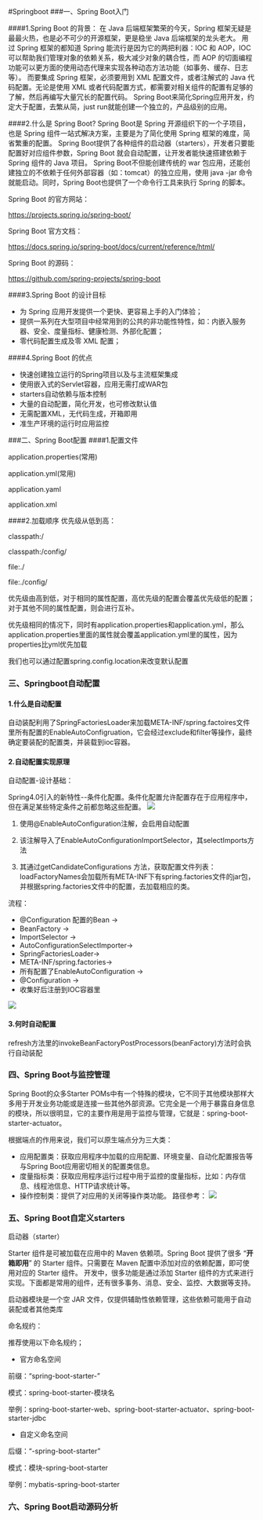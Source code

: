 #Springboot
###一、Spring Boot入门

####1.Spring Boot 的背景：
在 Java 后端框架繁荣的今天，Spring 框架无疑是最最火热，也是必不可少的开源框架，更是稳坐 Java 后端框架的龙头老大。
用过 Spring 框架的都知道 Spring 能流行是因为它的两把利器：IOC 和 AOP，IOC 可以帮助我们管理对象的依赖关系，极大减少对象的耦合性，而 AOP 的切面编程功能可以更方面的使用动态代理来实现各种动态方法功能（如事务、缓存、日志等）。
而要集成 Spring 框架，必须要用到 XML 配置文件，或者注解式的 Java 代码配置。无论是使用 XML 或者代码配置方式，都需要对相关组件的配置有足够的了解，然后再编写大量冗长的配置代码。
Spring Boot来简化Spring应用开发，约定大于配置，去繁从简，just run就能创建一个独立的，产品级别的应用。

####2.什么是 Spring Boot?
Spring Boot是 Spring 开源组织下的一个子项目，也是 Spring 组件一站式解决方案，主要是为了简化使用 Spring 框架的难度，简省繁重的配置。
Spring Boot提供了各种组件的启动器（starters），开发者只要能配置好对应组件参数，Spring Boot 就会自动配置，让开发者能快速搭建依赖于 Spring 组件的 Java 项目。
Spring Boot不但能创建传统的 war 包应用，还能创建独立的不依赖于任何外部容器（如：tomcat）的独立应用，使用 java -jar 命令就能启动。同时，Spring Boot也提供了一个命令行工具来执行 Spring 的脚本。

Spring Boot 的官方网站：

https://projects.spring.io/spring-boot/

Spring Boot 官方文档：

https://docs.spring.io/spring-boot/docs/current/reference/html/

Spring Boot 的源码：

https://github.com/spring-projects/spring-boot

####3.Spring Boot 的设计目标
- 为 Spring 应用开发提供一个更快、更容易上手的入门体验；
- 提供一系列在大型项目中经常用到的公共的非功能性特性，如：内嵌入服务器、安全、度量指标、健康检测、外部化配置；
- 零代码配置生成及零 XML 配置；

####4.Spring Boot 的优点
- 快速创建独立运行的Spring项目以及与主流框架集成
- 使用嵌入式的Servlet容器，应用无需打成WAR包
- starters自动依赖与版本控制
- 大量的自动配置，简化开发，也可修改默认值
- 无需配置XML，无代码生成，开箱即用
- 准生产环境的运行时应用监控

###二、Spring Boot配置
####1.配置文件

application.properties(常用)

application.yml(常用)

application.yaml

application.xml

####2.加载顺序
优先级从低到高：

classpath:/

classpath:/config/

file:./

file:./config/

优先级由高到低，对于相同的属性配置，高优先级的配置会覆盖优先级低的配置；对于其他不同的属性配置，则会进行互补。

优先级相同的情况下，同时有application.properties和application.yml，那么application.properties里面的属性就会覆盖application.yml里的属性，因为properties比yml优先加载

我们也可以通过配置spring.config.location来改变默认配置

### 三、Springboot自动配置
#### 1.什么是自动配置
自动装配利用了SpringFactoriesLoader来加载META-INF/spring.factoires文件里所有配置的EnableAutoConfigruation，它会经过exclude和filter等操作，最终确定要装配的配置类，并装载到ioc容器。
#### 2.自动配置实现原理
自动配置-设计基础：

Spring4.0引入的新特性--条件化配置。条件化配置允许配置存在于应用程序中，但在满足某些特定条件之前都忽略这些配置。
![](imgs/condition.png)

1. 使用@EnableAutoConfiguration注解，会启用自动配置

2. 该注解导入了EnableAutoConfigurationImportSelector，其selectImports方法

3. 其通过getCandidateConfigurations 方法，获取配置文件列表：
loadFactoryNames会加载所有META-INF下有spring.factories文件的jar包，并根据spring.factories文件中的配置，去加载相应的类。

流程：

- @Configuration 配置的Bean -> 
- BeanFactory -> 
- ImportSelector -> 
- AutoConfigurationSelectImporter->
- SpringFactoriesLoader-> 
- META-INF/spring.factories->
- 所有配置了EnableAutoConfiguration -> 
- @Configuration ->
- 收集好后注册到IOC容器里

![](imgs/process.png)

#### 3.何时自动配置
refresh方法里的invokeBeanFactoryPostProcessors(beanFactory)方法时会执行自动装配

### 四、Spring Boot与监控管理
Spring Boot的众多Starter POMs中有一个特殊的模块，它不同于其他模块那样大多用于开发业务功能或是连接一些其他外部资源。它完全是一个用于暴露自身信息的模块，所以很明显，它的主要作用是用于监控与管理，它就是：spring-boot-starter-actuator。

根据端点的作用来说，我们可以原生端点分为三大类：
- 应用配置类：获取应用程序中加载的应用配置、环境变量、自动化配置报告等与Spring Boot应用密切相关的配置类信息。
- 度量指标类：获取应用程序运行过程中用于监控的度量指标，比如：内存信息、线程池信息、HTTP请求统计等。
- 操作控制类：提供了对应用的关闭等操作类功能。
路径参考：
![](imgs/acturtor.png)
### 五、Spring Boot自定义starters 
启动器（starter）

Starter 组件是可被加载在应用中的 Maven 依赖项。Spring Boot 提供了很多 “**开箱即用**” 的 Starter 组件。只需要在 Maven 配置中添加对应的依赖配置，即可使用对应的 Starter 组件。
开发中，很多功能是通过添加 Starter 组件的方式来进行实现。下面都是常用的组件，还有很多事务、消息、安全、监控、大数据等支持。

启动器模块是一个空 JAR 文件，仅提供辅助性依赖管理，这些依赖可能用于自动装配或者其他类库

命名规约：

推荐使用以下命名规约；

- 官方命名空间

前缀：“spring-boot-starter-” 

模式：spring-boot-starter-模块名

举例：spring-boot-starter-web、spring-boot-starter-actuator、spring-boot-starter-jdbc

- 自定义命名空间

后缀：“-spring-boot-starter” 

模式：模块-spring-boot-starter

举例：mybatis-spring-boot-starter

### 六、Spring Boot启动源码分析


